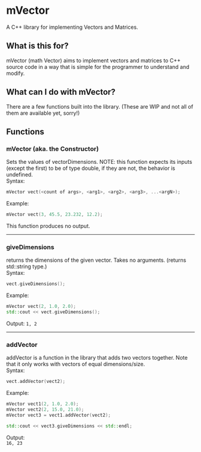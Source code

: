 # mVector
A C++ library for implementing Vectors and Matrices.

## What is this for?
mVector (math Vector) aims to implement vectors and matrices to C++ source code in a way that is simple for the programmer to understand and modify.

## What can I do with mVector?
There are a few functions built into the library. (These are WIP and not all of them are available yet, sorry!) 

## Functions

### mVector (aka. the Constructor)
Sets the values of vectorDimensions. NOTE: this function expects its inputs (except the first) to be of type double, if they are not, the behavior is undefined.  
Syntax:
```cpp
mVector vect(<count of args>, <arg1>, <arg2>, <arg3>, ...<argN>); 
```
Example:
```cpp
mVector vect(3, 45.5, 23.232, 12.2);
```
This function produces no output.

---

### giveDimensions
returns the dimensions of the given vector. Takes no arguments. (returns std::string type.)  
Syntax:
```cpp
vect.giveDimensions();
```
Example:
```cpp
mVector vect(2, 1.0, 2.0);
std::cout << vect.giveDimensions();
```
Output:
`1, 2`

---

### addVector
addVector is a function in the library that adds two vectors together. Note that it only works with vectors of equal dimensions/size.  
Syntax:
```cpp
vect.addVector(vect2);
```

Example:
```cpp
mVector vect1(2, 1.0, 2.0);
mVector vect2(2, 15.0, 21.0);
mVector vect3 = vect1.addVector(vect2);

std::cout << vect3.giveDimensions << std::endl;
```
Output:  
`16, 23`


